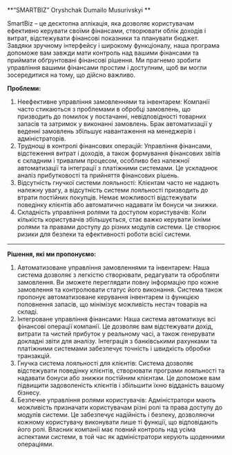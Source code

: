 **“SMARTBIZ” Oryshchak Dumailo Musurivskyi **

SmartBiz – це десктопна аплікація, яка дозволяє користувачам ефективно керувати своїми фінансами, створювати облік доходів і витрат, відстежувати фінансові показники та планувати бюджет. Завдяки зручному інтерфейсу і широкому функціоналу, наша програма допоможе вам завжди мати контроль над вашими фінансами та приймати обґрунтовані фінансові рішення.
Ми прагнемо зробити управління вашими фінансами простим і доступним, щоб ви могли зосередитися на тому, що дійсно важливо.

**Проблеми:**
1.	Неефективне управління замовленнями та інвентарем: Компанії часто стикаються з проблемами в обробці замовлень, що призводить до помилок у постачанні, невідповідності товарних запасів та затримок у виконанні замовлень. Брак автоматизації у веденні замовлень збільшує навантаження на менеджерів і адміністраторів.
2.	Труднощі в контролі фінансових операцій: Управління фінансами, відстеження витрат і доходів, а також формування фінансових звітів є складним і тривалим процесом, особливо без належної автоматизації та інтеграції з платіжними системами. Це ускладнює аналіз прибутковості та прийняття фінансових рішень.
3.	Відсутність гнучкої системи лояльності: Клієнтам часто не надають належну увагу, а відсутність системи лояльності призводить до втрати постійних покупців. Немає можливості відстежувати поведінку клієнтів або автоматично надавати їм бонуси чи знижки.
4.	Складність управління ролями та доступом користувачів: Коли кількість користувачів збільшується, стає важко керувати їхніми ролями та правами доступу до різних модулів системи. Це створює ризики для безпеки та ефективності роботи всієї системи.
________________________________________
**Рішення, які ми пропонуємо:**
1.	Автоматизоване управління замовленнями та інвентарем: Наша система дозволяє з легкістю створювати, редагувати та обробляти замовлення. Ви зможете переглядати повну інформацію про кожне замовлення та контролювати статус його виконання. Система також пропонує автоматизоване керування інвентарем із функцією поповнення запасів, що мінімізує можливість нестач товарів на складі.
2.	Інтегроване управління фінансами: Наша система автоматизує всі фінансові операції компанії. Це дозволяє вам відстежувати дохід, витрати та чистий прибуток у реальному часі, а також генерувати докладні звіти для аналізу. Інтеграція з банківськими рахунками та платіжними системами забезпечує точність і швидкість обробки транзакцій.
3.	Гнучка система лояльності для клієнтів: Система дозволяє відстежувати поведінку клієнтів, створювати програми лояльності та надавати бонуси або знижки постійним клієнтам. Це допоможе вам підвищити задоволеність клієнтів і збільшити їхню відданість вашому бізнесу.
4.	Безпечне управління ролями користувачів: Адміністратори мають можливість призначати користувачам різні ролі та права доступу до модулів системи. Це забезпечує надійність і безпеку, дозволяючи кожному користувачу виконувати лише ті функції, що відповідають його ролі. Власник компанії має повний контроль над усіма аспектами системи, в той час як адміністратори керують щоденними операціями.
